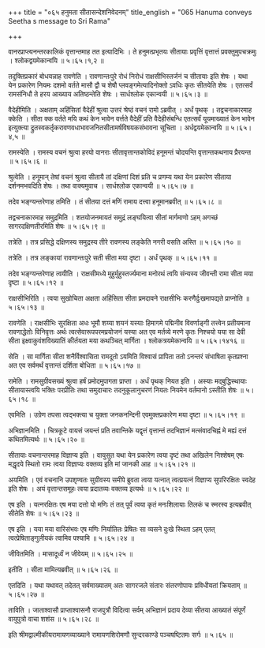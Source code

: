 +++
title = "०६५ हनुमता सीतासन्देशनिवेदनम्"
title_english = "065 Hanuma conveys Seetha s message to Sri Rama"

+++


वानरप्राप्त्यनन्तरकालिकं वृत्तान्तमाह तत इत्यादिभिः । ते हनुमत्प्रभृतयः
सीतायाः प्रवृत्तिं वृत्तात्तं प्रवक्तुमुपचक्रमुः । श्लोकद्वयमेकान्वयि  ॥ 
५।६५।१,२  ॥   

  

तदुक्तिप्रकारं बोधयन्नाह रावणेति । रावणान्तःपुरे रोधं निरोधं
राक्षसीभिस्तर्जनं च सीतायाः इति शेषः । यथा येन प्रकारेण नियमः दशमो
वर्तते मासौ द्वौ च शेषौ प्लवङ्गमेत्यादिनोक्तो ऽवधिः कृतः सीतयेति शेषः ।
एतत्सर्वं रामसंनिधौ ते हरय आख्याय अतिष्ठन्तेति शेषः । सार्धश्लोक
एकान्वयी  ॥  ५।६५।३  ॥   

  

वैदेहीमिति । अक्षताम् अहिंसितां वैदेहीं श्रुत्वा उत्तरं श्रेष्ठं वचनं
रामो ऽब्रवीत् । अर्धं पृथक् । तद्वचनाकारमाह क्केति । सीता क्क वर्तते मयि
कथं केन भावेन वर्त्तते वैदेहीं प्रति वैदेहीसंबन्धि एतत्सर्वं यूयमाख्यातं
केन भावेन इत्युक्त्या द्रुतस्वकर्तृकरावणवधाभावजनितसीतामर्षविषयकसंभावना
सूचिता । अर्धद्वयमेकान्वयि  ॥  ५।६५।४,५  ॥   

  

रामस्येति । रामस्य वचनं श्रुत्वा हरयो वानराः सीतावृत्तान्तकोविदं
हनूमन्तं चोदयन्ति वृत्तान्तकथनाय प्रैरयन्त  ॥  ५।६५।६  ॥   

  

श्रुत्वेति । हनूमान् तेषां वचनं श्रुत्वा सीतायै तां दक्षिणां दिशं प्रति
च प्रणम्य यथा येन प्रकारेण सीताया दर्शनमभवदिति शेषः । तथा वाक्यमुवाच ।
सार्धश्लोक एकान्वयी  ॥  ५।६५।७  ॥   

  

तदेव भङ्ग्यन्तरेणाह तमिति । तं सीतया दत्तं मणिं रामाय दत्त्वा
हनूमानब्रवीत्  ॥  ५।६५।८  ॥   

  

तद्वचनाकारमाह समुद्रमिति । शतयोजनमायतं समुद्रं लङ्घयित्वा सीतां
मार्गमाणो ऽहम् अगच्छं सागरदक्षिणतीरमिति शेषः  ॥  ५।६५।९  ॥   

  

तत्रेति । तत्र प्रसिद्धे दक्षिणस्य समुद्रस्य तीरे रावणस्य लङ्केति नगरी
वसति अस्ति  ॥  ५।६५।१०  ॥   

  

तत्रेति । तत्र लङ्कायां रावणान्तःपुरे सती सीता मया दृष्टा । अर्धं पृथक्
 ॥  ५।६५।११  ॥   

  

तदेव भङ्ग्यन्तरेणाह त्वयीति । राक्षसीमध्ये मुहुर्मुहुस्तर्ज्यमाना मनोरथं
त्वयि संन्यस्य जीवन्ती रामा सीता मया दृष्टा  ॥  ५।६५।१२  ॥   

  

राक्षसीभिरिति । त्वया सुखोचिता अक्षता अहिंसिता सीता प्रमदावने राक्षसीभिः
करणैर्दुःखमापद्यते प्राप्नोति  ॥  ५।६५।१३  ॥   

  

रावणेति । राक्षसीभिः सुरक्षिता अधः भूमौ शय्या शयनं यस्याः हिमागमे
पद्मिनीव विवर्णाङ्गी तत्त्वेन प्रतीयमाना रावणाद्धेतोः विनिवृत्तः अर्थः
त्वत्सेवारूपपरमप्रयोजनं यस्या अत एव मर्तव्ये मरणे कृतः निश्चयो यया सा
देवी सीता इक्ष्वाकुवंशविख्यातिं कीर्तयता मया कथञ्चित् मार्गिता ।
श्लोकत्रयमेकान्वयि  ॥  ५।६५।१४१६  ॥   

  

सेति । सा मार्गिता सीता शनैर्विश्वासिता रामदूतो ऽयमिति विश्वासं प्रापिता
ततो ऽनन्तरं संभाषिता कृतप्रश्ना अत एव सर्वमर्थं वृत्तान्तं दर्शिता
बोधिता  ॥  ५।६५।१७  ॥   

  

रामेति । रामसुग्रीवसख्यं श्रुत्वा हर्षं प्रमोदमुपागता प्राप्ता । अर्धं
पृथक् नियत इति । अस्याः मद्बुद्धिस्थायाः सीतायास्त्वयि भक्तिः परप्रीतिः
तथा समुदाचारः तदनुकूलानुचरणं नियतः नियमेन वर्तमानो ऽस्तीति शेषः  ॥ 
५।६५।१८  ॥   

  

एवमिति । उग्रेण तपसा त्वद्भक्त्या च युक्ता जनकनन्दिनी एवमुक्तप्रकारेण
मया दृष्टा  ॥  ५।६५।१९  ॥   

  

अभिज्ञानमिति । चित्रकूटे वायसं जयन्तं प्रति तवान्तिके यद्वृत्तं
वृत्तान्तं तदभिज्ञानं मत्संवादचिह्नं मे मह्यं दत्तं कथितमित्यर्थः  ॥ 
५।६५।२०  ॥   

  

सीतायाः वचनान्तरमाह विज्ञाप्य इति । वायुसुत यथा येन प्रकारेण त्वया
दृष्टं तथा अखिलेन निश्शेषम् एषः मद्धृदये स्थितो रामः त्वया विज्ञाप्यः
वक्तव्य इति मां जानकी आह  ॥  ५।६५।२१  ॥   

  

अयमिति । एवं वचनानि उपशृण्वतः सुग्रीवस्य समीपे ब्रुवता त्वया यत्नात्
त्वत्प्रयत्नं विज्ञाप्य सुपरिरक्षितः स्वदेह इति शेषः । अयं
वृत्तान्तसमूहः त्वया प्रदातव्यः वक्तव्य इत्यर्थः  ॥  ५।६५।२२  ॥   

  

एष इति । यत्नरक्षितः एष मया दत्तो यो मणिः तं तत् पूर्वं त्वया कृतं
मनःशिलायाः तिलकं च स्मरस्व इत्यब्रवीत् सीतेति शेषः  ॥  ५।६५।२३  ॥   

  

एष इति । यया मया वारिसंभवः एष मणिः निर्यातितः प्रेषितः सा व्यसने दुःखे
स्थिता ऽहम् एतत् त्वत्प्रेषिताङ्गुलीयकं त्वामिव पश्यामि  ॥  ५।६५।२४  ॥   

  

जीवितमिति । मासादूर्ध्वं न जीवेयम्  ॥  ५।६५।२५  ॥   

  

इतीति । सीता मामित्यब्रवीत्  ॥  ५।६५।२६  ॥   

  

एतदिति । यथा यथावत् तदेतत् सर्वमाख्यातम् अतः सागरजले संतारः संतरणोपायः
प्रविधीयतां क्रियताम्  ॥  ५।६५।२७  ॥   

  

ताविति । जाताश्वासौ प्राप्ताश्वासनौ राजपुत्रौ विदित्वा सर्वम् अभिज्ञानं
प्रदाय देव्या सीतया आख्यातं संपूर्णं वायुपुत्रो वाचा शशंस  ॥  ५।६५।२८
 ॥   

  

इति श्रीमद्वाल्मीकीयरामायणव्याख्याने रामायणशिरोमणौ सुन्दरकाण्डे
पञ्चषष्टितमः सर्गः  ॥  ५।६५  ॥   

  


